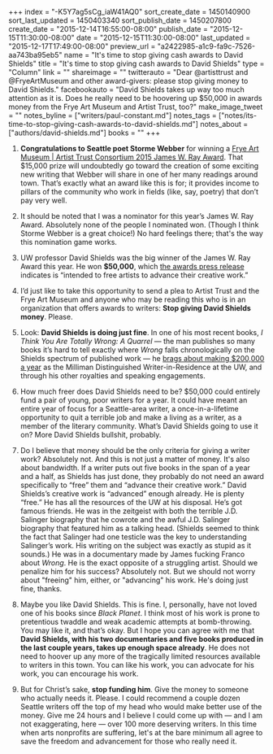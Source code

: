 +++
index = "-K5Y7ag5sCg_iaW41AQ0"
sort_create_date = 1450140900
sort_last_updated = 1450403340
sort_publish_date = 1450207800
create_date = "2015-12-14T16:55:00-08:00"
publish_date = "2015-12-15T11:30:00-08:00"
date = "2015-12-15T11:30:00-08:00"
last_updated = "2015-12-17T17:49:00-08:00"
preview_url = "a2422985-a1c9-fa9c-7526-aa743ba95eb5"
name = "It's time to stop giving cash awards to David Shields"
title = "It's time to stop giving cash awards to David Shields"
type = "Column"
link = ""
shareimage = ""
twitterauto = "Dear @artisttrust and @FryeArtMuseum and other award-givers: please stop giving money to David Shields."
facebookauto = "David Shields takes up way too much attention as it is. Does he really need to be hoovering up $50,000 in awards money from the Frye Art Museum and Artist Trust, too?"
make_image_tweet = ""
notes_byline = ["writers/paul-constant.md"]
notes_tags = ["notes/its-time-to-stop-giving-cash-awards-to-david-shields.md"]
notes_about = ["authors/david-shields.md"]
books = ""
+++
1.  **Congratulations to Seattle poet Storme Webber** for winning a [Frye Art Museum | Artist Trust Consortium 2015 James W. Ray Award](http://artisttrust.org/index.php/news/press-release/frye_art_museum_artist_trust_consortium_2015_james_w._ray_awards_announced). That $15,000 prize will undoubtedly go toward the creation of some exciting new writing that Webber will share in one of her many readings around town. That’s exactly what an award like this is for; it provides income to pillars of the community who work in fields (like, say, poetry) that don’t pay very well. 

2. It should be noted that I was a nominator for this year’s James W. Ray Award. Absolutely none of the people I nominated won. (Though I think Storme Webber is a great choice!) No hard feelings there; that's the way this nomination game works.

3. UW professor David Shields was the big winner of the James W. Ray Award this year. He won **$50,000**, which [the awards press release](http://artisttrust.org/index.php/news/press-release/frye_art_museum_artist_trust_consortium_2015_james_w._ray_awards_announced) indicates is “intended to free artists to advance their creative work.” 

4. I’d just like to take this opportunity to send a plea to Artist Trust and the Frye Art Museum and anyone who may be reading this who is in an organization that offers awards to writers: **Stop giving David Shields money**. Please.

5. Look: **David Shields is doing just fine**. In one of his most recent books, *I Think You Are Totally Wrong: A Quarrel* — the man publishes so many books it’s hard to tell exactly where *Wrong* falls chronologically on the Shields spectrum of published work — he [brags about making $200,000 a year](https://medium.com/@paulconstant/i-think-i-think-you-are-totally-wrong-is-totally-wrong-68221a69a37d#.8adij4q77) as the Milliman Distinguished Writer-in-Residence at the UW, and through his other royalties and speaking engagements. 

6. How much freer does David Shields need to be? $50,000 could entirely fund a pair of young, poor writers for a year. It could have meant an entire year of focus for a Seattle-area writer, a once-in-a-lifetime opportunity to quit a terrible job and make a living as a writer, as a member of the literary community. What’s David Shields going to use it on? More David Shields bullshit, probably.

7. Do I believe that money should be the only criteria for giving a writer work? Absolutely not. And this is not just a matter of money. It's also about bandwidth. If a writer puts out five books in the span of a year and a half, as Shields has just done, they probably do not need an award specifically to “free” them and “advance their creative work.” David Shields’s creative work is “advanced” enough already. He is plenty “free.” He has all the resources of the UW at his disposal. He’s got famous friends. He was in the zeitgeist with both the terrible J.D. Salinger biography that he cowrote and the awful J.D. Salinger biography that featured him as a talking head. (Shields seemed to think the fact that Salinger had one testicle was the key to understanding Salinger’s work. His writing on the subject was exactly as stupid as it sounds.) He was in a documentary made by James fucking Franco about *Wrong*. He is the exact opposite of a struggling artist. Should we penalize him for his success? Absolutely not. But we should not worry about "freeing" him, either, or "advancing" his work. He's doing just fine, thanks.

8. Maybe you like David Shields. This is fine. I, personally, have not loved one of his books since *Black Planet*. I think most of his work is prone to pretentious twaddle and weak academic attempts at bomb-throwing. You may like it, and that’s okay. But I hope you can agree with me that **David Shields, with his two documentaries and five books produced in the last couple years, takes up enough space already**. He does not need to hoover up any more of the tragically limited resources available to writers in this town. You can like his work, you can advocate for his work, you can encourage his work. 

9. But for Christ’s sake, **stop funding him**. Give the money to someone who actually needs it. Please. I could recommend a couple dozen Seattle writers off the top of my head who would make better use of the money. Give me 24 hours and I believe I could come up with — and I am not exaggerating, here — over 100 more deserving writers. In this time when arts nonprofits are suffering, let's at the bare minimum all agree to save the freedom and advancement for those who really need it.